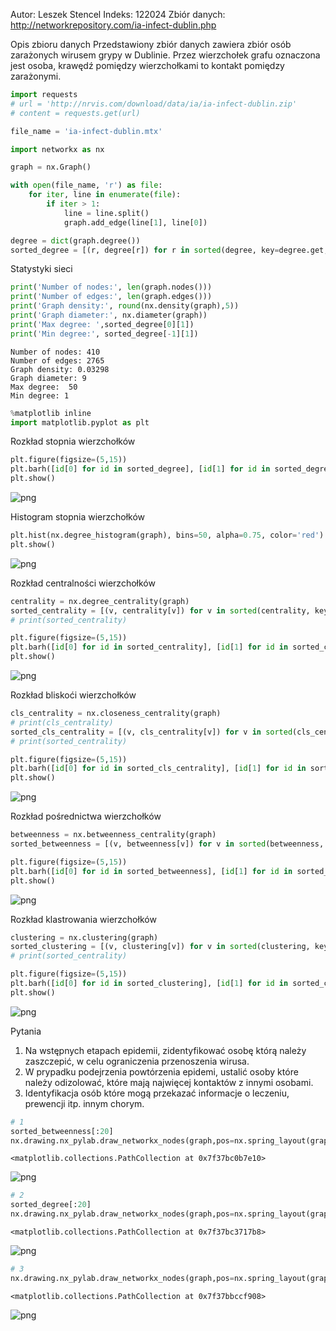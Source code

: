 
Autor: Leszek Stencel
Indeks: 122024
Zbiór danych: http://networkrepository.com/ia-infect-dublin.php

Opis zbioru danych
Przedstawiony zbiór danych zawiera zbiór osób zarażonych wirusem grypy w Dublinie.
Przez wierzchołek grafu oznaczona jest osoba, krawędź pomiędzy wierzchołkami to kontakt pomiędzy zarażonymi.


```python
import requests
# url = 'http://nrvis.com/download/data/ia/ia-infect-dublin.zip'
# content = requests.get(url)

file_name = 'ia-infect-dublin.mtx'
```


```python
import networkx as nx

graph = nx.Graph()
```


```python
with open(file_name, 'r') as file:
    for iter, line in enumerate(file):
        if iter > 1:
            line = line.split()
            graph.add_edge(line[1], line[0])
```


```python
degree = dict(graph.degree())
sorted_degree = [(r, degree[r]) for r in sorted(degree, key=degree.get, reverse = True)]
```

Statystyki sieci


```python
print('Number of nodes:', len(graph.nodes()))
print('Number of edges:', len(graph.edges()))
print('Graph density:', round(nx.density(graph),5))
print('Graph diameter:', nx.diameter(graph))
print('Max degree: ',sorted_degree[0][1])           
print('Min degree:', sorted_degree[-1][1])
```

    Number of nodes: 410
    Number of edges: 2765
    Graph density: 0.03298
    Graph diameter: 9
    Max degree:  50
    Min degree: 1



```python
%matplotlib inline
import matplotlib.pyplot as plt
```

Rozkład stopnia wierzchołków


```python
plt.figure(figsize=(5,15))
plt.barh([id[0] for id in sorted_degree], [id[1] for id in sorted_degree])
plt.show()
```


![png](output_9_0.png)


Histogram stopnia wierzchołków


```python
plt.hist(nx.degree_histogram(graph), bins=50, alpha=0.75, color='red')
plt.show()

```


![png](output_11_0.png)


Rozkład centralności wierzchołków


```python
centrality = nx.degree_centrality(graph)
sorted_centrality = [(v, centrality[v]) for v in sorted(centrality, key=centrality.get, reverse = True)]
# print(sorted_centrality)

plt.figure(figsize=(5,15))
plt.barh([id[0] for id in sorted_centrality], [id[1] for id in sorted_centrality])
plt.show()
```


![png](output_13_0.png)


Rozkład bliskoći wierzchołków


```python
cls_centrality = nx.closeness_centrality(graph)
# print(cls_centrality)
sorted_cls_centrality = [(v, cls_centrality[v]) for v in sorted(cls_centrality, key=cls_centrality.get, reverse = True)]
# print(sorted_centrality)

plt.figure(figsize=(5,15))
plt.barh([id[0] for id in sorted_cls_centrality], [id[1] for id in sorted_cls_centrality])
plt.show()
```


![png](output_15_0.png)


Rozkład pośrednictwa wierzchołków


```python
betweenness = nx.betweenness_centrality(graph)
sorted_betweenness = [(v, betweenness[v]) for v in sorted(betweenness, key=betweenness.get, reverse = True)]

plt.figure(figsize=(5,15))
plt.barh([id[0] for id in sorted_betweenness], [id[1] for id in sorted_betweenness])
plt.show()
```


![png](output_17_0.png)


Rozkład klastrowania wierzchołków


```python
clustering = nx.clustering(graph)
sorted_clustering = [(v, clustering[v]) for v in sorted(clustering, key=clustering.get, reverse = True)]
# print(sorted_centrality)

plt.figure(figsize=(5,15))
plt.barh([id[0] for id in sorted_clustering], [id[1] for id in sorted_clustering])
plt.show()
```


![png](output_19_0.png)


Pytania 
1. Na wstępnych etapach epidemii, zidentyfikować osobę którą należy zaszczepić, w celu ograniczenia przenoszenia wirusa.
2. W prypadku podejrzenia powtórzenia epidemi, ustalić osoby które należy odizolować, które mają najwięcej kontaktów z innymi osobami.  
3. Identyfikacja osób które mogą przekazać informacje o leczeniu, prewencji itp. innym chorym.


```python
# 1
sorted_betweenness[:20]
nx.drawing.nx_pylab.draw_networkx_nodes(graph,pos=nx.spring_layout(graph),nodelist=[id[0] for id in sorted_betweenness[:20]], node_size=10, labels=True)
```




    <matplotlib.collections.PathCollection at 0x7f37bc0b7e10>




![png](output_21_1.png)



```python
# 2
sorted_degree[:20]
nx.drawing.nx_pylab.draw_networkx_nodes(graph,pos=nx.spring_layout(graph),nodelist=[id[0] for id in sorted_degree[:20]], node_size=10, edges=True)
```




    <matplotlib.collections.PathCollection at 0x7f37bc3717b8>




![png](output_22_1.png)



```python
# 3
nx.drawing.nx_pylab.draw_networkx_nodes(graph,pos=nx.spring_layout(graph),nodelist=[id[0] for id in sorted_cls_centrality[:20]], node_size=10, with_labels=True)
```




    <matplotlib.collections.PathCollection at 0x7f37bbccf908>




![png](output_23_1.png)

